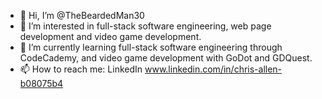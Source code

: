 - 👋 Hi, I’m @TheBeardedMan30
- 👀 I’m interested in full-stack software engineering, web page development and video game development.
- 🌱 I’m currently learning full-stack software engineering through CodeCademy, and video game development with GoDot and GDQuest.
- 📫 How to reach me: LinkedIn www.linkedin.com/in/chris-allen-b08075b4
